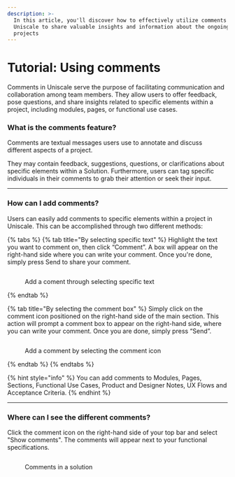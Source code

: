 ```yaml
---
description: >-
  In this article, you'll discover how to effectively utilize comments in
  Uniscale to share valuable insights and information about the ongoing tasks or
  projects
---
```


# Tutorial: Using comments

Comments in Uniscale serve the purpose of facilitating communication and collaboration among team members. They allow users to offer feedback, pose questions, and share insights related to specific elements within a project, including modules, pages, or functional use cases.



### What is the comments feature?

Comments are textual messages users use to annotate and discuss different aspects of a project.&#x20;

They may contain feedback, suggestions, questions, or clarifications about specific elements within a Solution. Furthermore, users can tag specific individuals in their comments to grab their attention or seek their input.



***

### How can I add comments?

Users can easily add comments to specific elements within a project in Uniscale. This can be accomplished through two different methods:



{% tabs %}
{% tab title="By selecting specific text" %}
Highlight the text you want to comment on, then click “Comment”. A box will appear on the right-hand side where you can write your comment. Once you're done, simply press Send to share your comment.

<figure><img src="https://lh7-eu.googleusercontent.com/Jm9XOSZzcPQrOjjVT4ZSjt5ODO7KLgO-rNKuFs63szQ17D4CigigaC1FevKWBgJTkPtWQG0yZTWoqGUQU3ttPz8Rt0YUUrUE8amPPxxso5R4tvHNsTLcHJXd4TFzsAB1UsQtF9ER0s01RBFLt7njcZ4" alt=""><figcaption><p>Add a coment through selecting  specific text</p></figcaption></figure>
{% endtab %}

{% tab title="By selecting the comment box" %}
Simply click on the comment icon positioned on the right-hand side of the main section. This action will prompt a comment box to appear on the right-hand side, where you can write your comment. Once you are done, simply press “Send”.

<figure><img src="https://lh7-eu.googleusercontent.com/6VfcaY2-47TKTPtTPQE-X_3tTw3zXZh3b-GoU8niLDHNjPsArjssQa5GAKIobogYsd-Jyn9NPfQ6g-73RY7jKJTdllNncYi5LnGhCIlpWKnHNl5dAU_1gWCRvxYUuvi1gLXfyBTQzKY5Jj89UI6QP7c" alt=""><figcaption><p>Add a comment by selecting the comment icon</p></figcaption></figure>
{% endtab %}
{% endtabs %}



{% hint style="info" %}
You can add comments to Modules, Pages, Sections, Functional Use Cases, Product and Designer Notes, UX Flows and Acceptance Criteria.
{% endhint %}

***

### Where can I see the different comments?

Click the comment icon on the right-hand side of your top bar and select "Show comments". The comments will appear next to your functional specifications.

<figure><img src="https://lh7-eu.googleusercontent.com/87Vb3ap2gDoGEP2Nou5Xa8cAMmPPII7DxI541bWZZWIqW2Tt_CIjg3Shk5OgmzzQ0m-Fd_d1YvDdL0aemATfiYy3L3xhf8gbWZzQak7x6mzDGk9DrZocMvlAhpz8U0SSwb76OePIlVD5M7mM8HMarXE" alt=""><figcaption><p>Comments in a solution</p></figcaption></figure>
